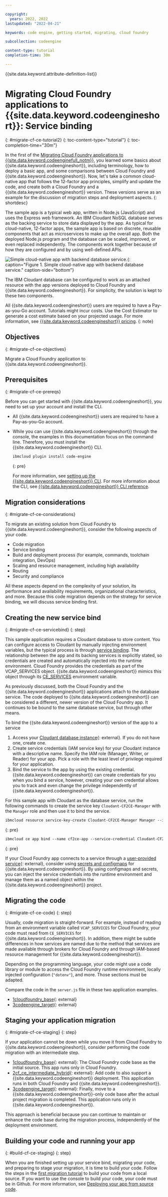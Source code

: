 ```yaml
---

copyright:
  years: 2022, 2022
lastupdated: "2022-04-21"

keywords: code engine, getting started, migrating, cloud foundry

subcollection: codeengine

content-type: tutorial
completion-time: 30m 

---
```


{{site.data.keyword.attribute-definition-list}}

# Migrating Cloud Foundry applications to {{site.data.keyword.codeengineshort}}: Service binding
{: #migrate-cf-ce-tutorial2}
{: toc-content-type="tutorial"}
{: toc-completion-time="30m"}

In the first of the [Migrating Cloud Foundry applications to {{site.data.keyword.codeenginefull_notm}}](/docs/codeengine?topic=codeengine-migrate-cf-ce-tutorial), you learned some basics about {{site.data.keyword.codeengineshort}}, including terminology, how to deploy a basic app, and some comparisons between Cloud Foundry and {{site.data.keyword.codeengineshort}}. Now, let's take a common cloud-native app that follows the 12-factor app principles, simplify and update the code, and create both a Cloud Foundry and a {{site.data.keyword.codeengineshort}} version. These versions serve as an example for the discussion of migration steps and deployment aspects.
{: shortdesc}

The sample app is a typical web app, written in Node.js (JavaScript) and uses the Express web framework. An IBM Cloudant NoSQL database serves as the backing service to store data displayed by the app. As typical for cloud-native, 12-factor apps, the sample app is based on discrete, reusable components that act as microservices to make up the overall app. Both the deployed Node.js program and the database can be scaled, improved, or even replaced independently. The components work together because of how they are configured and by using well-defined APIs.

![Simple cloud-native app with backend database service.](images/getting-started-CF2CE.png){: caption="Figure 1. Simple cloud-native app with backend database service." caption-side="bottom"}

The IBM Cloudant database can be configured to work as an attached resource with the app versions deployed to Cloud Foundry and {{site.data.keyword.codeengineshort}}. For simplicity, the solution is kept to these two components.

All {{site.data.keyword.codeengineshort}} users are required to have a Pay-as-you-Go account. Tutorials might incur costs. Use the Cost Estimator to generate a cost estimate based on your projected usage. For more information, see [{{site.data.keyword.codeengineshort}} pricing](/docs/codeengine?topic=codeengine-pricing).
{: note}

## Objectives
{: #migrate-cf-ce-objectives}

Migrate a Cloud Foundry application to {{site.data.keyword.codeengineshort}}.

## Prerequisites
{: #migrate-cf-ce-prereqs}

Before you can get started with {{site.data.keyword.codeengineshort}}, you need to set up your account and install the CLI.

- All {{site.data.keyword.codeengineshort}} users are required to have a Pay-as-you-Go account.

- While you can use {{site.data.keyword.codeengineshort}} through the console, the examples in this documentation focus on the command line. Therefore, you must install the {{site.data.keyword.codeengineshort}} CLI.

    ```txt
    ibmcloud plugin install code-engine
    ```
    {: pre}

    For more information, see [setting up the {{site.data.keyword.codeengineshort}} CLI](/docs/codeengine?topic=codeengine-install-cli). For more information about the CLI, see [{{site.data.keyword.codeengineshort}} CLI reference](/docs/codeengine?topic=codeengine-cli).

## Migration considerations
{: #migrate-cf-ce-considerations}

To migrate an existing solution from Cloud Foundry to {{site.data.keyword.codeengineshort}}, consider the following aspects of your code.

- Code migration
- Service binding
- Build and deployment process (for example, commands, toolchain integration, DevOps)
- Scaling and resource management, including high availability
- Routing
- Security and compliance

All these aspects depend on the complexity of your solution, its performance and availability requirements, organizational characteristics, and more. Because this code migration depends on the strategy for service binding, we will discuss service binding first.

## Creating the new service bind
{: #migrate-cf-ce-servicebind}
{: step}

This sample application requires a Cloudant database to store content. You can configure access to Cloudant by manually injecting environment variables, but the typical process is through [service binding](/docs/codeengine?topic=codeengine-service-binding). The relationship between the app and its backing services is explicitly stated, so credentials are created and automatically injected into the runtime environment. Cloud Foundry provides the credentials as part of the VCAP_SERVICES object. {{site.data.keyword.codeengineshort}} mimics this object through its [CE_SERVICES](/docs/codeengine?topic=codeengine-service-binding#ce-services) environment variable.

As previously discussed, both the Cloud Foundry and the {{site.data.keyword.codeengineshort}} applications attach to the database service. The code deployed to {{site.data.keyword.codeengineshort}} can be considered a different, newer version of the Cloud Foundry app. It continues to be bound to the same database service, but through other means.

To bind the {{site.data.keyword.codeengineshort}} version of the app to a service

1. Access your [Cloudant database instance](https://cloud.ibm.com/catalog/services/cloudant){: external}. If you do not have one, create one.
2. Create service credentials (IAM service key) for your Cloudant instance with a descriptive name. Specify the IAM role (Manager, Writer, or Reader) for your app. Pick a role with the least level of privilege required for your application. 
3. Bind the service to the app by using the existing credential. {{site.data.keyword.codeengineshort}} can create credentials for you when you bind a service, however, creating your own credential allows you to track and even change the privilege independently of {{site.data.keyword.codeengineshort}}. 

For this sample app with Cloudant as the database service, run the following commands to create the service key `Cloudant-CF2CE-Manager` with the `Manager` role and then use it to bind the service.

```txt
ibmcloud resource service-key-create Cloudant-CF2CE-Manager Manager --instance-name Cloudant-CF2CE
```
{: pre}

```txt
ibmcloud ce app bind --name cf2ce-app --service-credential Cloudant-CF2CE-Manager
```
{: pre}

If your Cloud Foundry app connects to a service through a [user-provided service](https://docs.cloudfoundry.org/devguide/services/user-provided.html){: external}, consider using [secrets and configmaps](/docs/codeengine?topic=codeengine-configmap-secret) for {{site.data.keyword.codeengineshort}}. By using configmaps and secrets, you can inject the service credentials into the runtime environment and manage them as a named object within the {{site.data.keyword.codeengineshort}} project.

## Migrating the code
{: #migrate-cf-ce-code}
{: step}

Usually, code migration is straight-forward. For example, instead of reading from an environment variable called `VCAP_SERVICES` for Cloud Foundry, your code must read from `CE_SERVICES` for {{site.data.keyword.codeengineshort}}. In addition, there might be subtle differences in how services are named due to the method that services are made available through brokers for Cloud Foundry and through IAM-based resource management for {{site.data.keyword.codeengineshort}}.

Depending on the programming language, your code might use a code library or module to access the Cloud Foundry runtime environment, locally injected configuration (`"dotenv"`), and more. Those sections must be adapted. 

Compare the code in the `server.js` file in these two application examples.

- [1cloudfoundry_base](https://github.com/IBM-Cloud/CloudFoundry-to-CodeEngine/tree/1cloudfoundry_base){: external}
- [3codeengine_target](https://github.com/IBM-Cloud/CloudFoundry-to-CodeEngine/tree/3codeengine_target){: external}


## Staging your application migration
{: #migrate-cf-ce-staging}
{: step}

If your application cannot be down while you move it from Cloud Foundry to {{site.data.keyword.codeengineshort}}, consider performing the code migration with an intermediate step.

- [1cloudfoundry_base](https://github.com/IBM-Cloud/CloudFoundry-to-CodeEngine/tree/1cloudfoundry_base){: external}: The Cloud Foundry code base as the initial source. This app runs only in Cloud Foundry.
- [2cf_ce_intermediate_hybrid](https://github.com/IBM-Cloud/CloudFoundry-to-CodeEngine/tree/2cf_ce_intermediate_hybrid){: external}: Add code to also support a {{site.data.keyword.codeengineshort}} deployment. This application runs in both Cloud Foundry and {{site.data.keyword.codeengineshort}}.
- [3codeengine_target](https://github.com/IBM-Cloud/CloudFoundry-to-CodeEngine/tree/3codeengine_target){: external}: Finally, move to a {{site.data.keyword.codeengineshort}}-only code base after the actual project migration is completed. This application runs only in {{site.data.keyword.codeengineshort}}.

This approach is beneficial because you can continue to maintain or enhance the code base during the migration process, independently of the deployment environment. 

## Building your code and running your app
{: #build-cf-ce-staging}
{: step}

When you are finished setting up your service bind, migrating your code, and preparing to stage your migration, it is time to build your code. Follow the steps in the [first migration tutorial](/docs/codeengine?topic=codeengine-migrate-cf-ce-tutorial) to build your code from a local source. If you want to use the console to build your code, your code must be in Github. For more information, see [Deploying your app from source code](/docs/codeengine?topic=codeengine-app-source-code).


